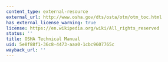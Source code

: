 ```yaml
---
content_type: external-resource
external_url: http://www.osha.gov/dts/osta/otm/otm_toc.html
has_external_license_warning: true
license: https://en.wikipedia.org/wiki/All_rights_reserved
status: ''
title: OSHA Technical Manual
uid: 5e8f88f1-36c8-4473-aaa0-1cbc9607765c
wayback_url: ''
---
```

